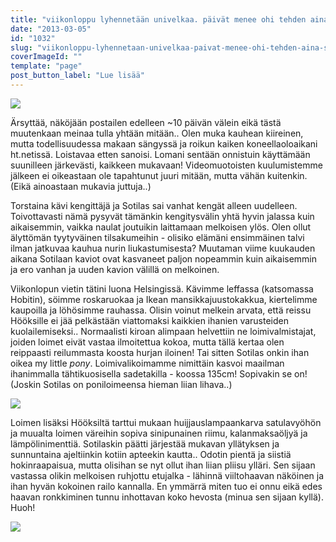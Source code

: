 ```yaml
---
title: "viikonloppu lyhennetään univelkaa. päivät menee ohi tehden aina sitä samaa.."
date: "2013-03-05"
id: "1032"
slug: "viikonloppu-lyhennetaan-univelkaa-paivat-menee-ohi-tehden-aina-sita-samaa"
coverImageId: ""
template: "page"
post_button_label: "Lue lisää"
---
```


[![](images/kaviot_2.JPG)](http://2.bp.blogspot.com/-kJZja1hjn34/US-9vrc22tI/AAAAAAAAFR4/4XSseO7revI/s1600/kaviot_2.JPG)

  
Ärsyttää, näköjään postailen edelleen ~10 päivän välein eikä tästä muutenkaan meinaa tulla yhtään mitään.. Olen muka kauhean kiireinen, mutta todellisuudessa makaan sängyssä ja roikun kaiken koneellaoloaikani ht.netissä. Loistavaa etten sanoisi. Lomani sentään onnistuin käyttämään suunilleen järkevästi, kaikkeen mukavaan! Videomuotoisten kuulumistemme jälkeen ei oikeastaan ole tapahtunut juuri mitään, mutta vähän kuitenkin. (Eikä ainoastaan mukavia juttuja..)  
  
Torstaina kävi kengittäjä ja Sotilas sai vanhat kengät alleen uudelleen. Toivottavasti nämä pysyvät tämänkin kengitysvälin yhtä hyvin jalassa kuin aikaisemmin, vaikka naulat joutuikin laittamaan melkoisen ylös. Olen ollut älyttömän tyytyväinen tilsakumeihin - olisiko elämäni ensimmäinen talvi ilman jatkuvaa kauhua nurin liukastumisesta? Muutaman viime kuukauden aikana Sotilaan kaviot ovat kasvaneet paljon nopeammin kuin aikaisemmin ja ero vanhan ja uuden kavion välillä on melkoinen.  
  
Viikonlopun vietin tätini luona Helsingissä. Kävimme leffassa (katsomassa Hobitin), söimme roskaruokaa ja Ikean mansikkajuustokakkua, kiertelimme kaupoilla ja löhösimme rauhassa. Olisin voinut melkein arvata, että reissu Hööksille ei jää pelkästään viattomaksi kaikkien ihanien varusteiden kuolailemiseksi.. Normaalisti kiroan alimpaan helvettiin ne loimivalmistajat, joiden loimet eivät vastaa ilmoitettua kokoa, mutta tällä kertaa olen reippaasti reilummasta koosta hurjan iloinen! Tai sitten Sotilas onkin ihan oikea my little _pony_. Loimivalikoimamme nimittäin kasvoi maailman ihanimmalla tähtikuosisella sadetakilla - koossa 135cm! Sopivakin se on! (Joskin Sotilas on poniloimeensa hieman liian lihava..)  

[![](images/loimi.png)](http://4.bp.blogspot.com/-TLVUHfxc2Ow/UTYvi1kVaVI/AAAAAAAAFSY/iz-8lsI-Y_c/s1600/loimi.png)

Loimen lisäksi Hööksiltä tarttui mukaan huijjauslampaankarva satulavyöhön ja muualta loimen väreihin sopiva sinipunainen riimu, kalanmaksaöljyä ja lämpölinimenttiä. Sotilaskin päätti järjestää mukavan yllätyksen ja sunnuntaina ajeltiinkin kotiin apteekin kautta.. Odotin pientä ja siistiä hokinraapaisua, mutta olisihan se nyt ollut ihan liian pliisu ylläri. Sen sijaan vastassa olikin melkoisen ruhjottu etujalka - lähinnä viiltohaavan näköinen ja ihan hyvän kokoinen railo kannalla. En ymmärrä miten tuo ei onnu eikä edes haavan ronkkiminen tunnu inhottavan koko hevosta (minua sen sijaan kyllä). Huoh!  
  

  

[![](images/ak.png)](http://3.bp.blogspot.com/-5IramMJo32M/UTYv0wX-m7I/AAAAAAAAFSg/JeREjjZy84A/s1600/ak.png)

